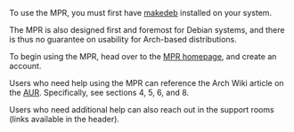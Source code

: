 To use the MPR, you must first have [makedeb](/makedeb/intro.md) installed on your system.

The MPR is also designed first and foremost for Debian systems, and there is thus no guarantee on usability for Arch-based distributions.

To begin using the MPR, head over to the [MPR homepage](https://dur.hunterwittenborn.com), and create an account.

Users who need help using the MPR can reference the Arch Wiki article on the [AUR](https://wiki.archlinux.org/title/Arch_User_Repository). Specifically, see sections 4, 5, 6, and 8.

Users who need additional help can also reach out in the support rooms (links available in the header).
